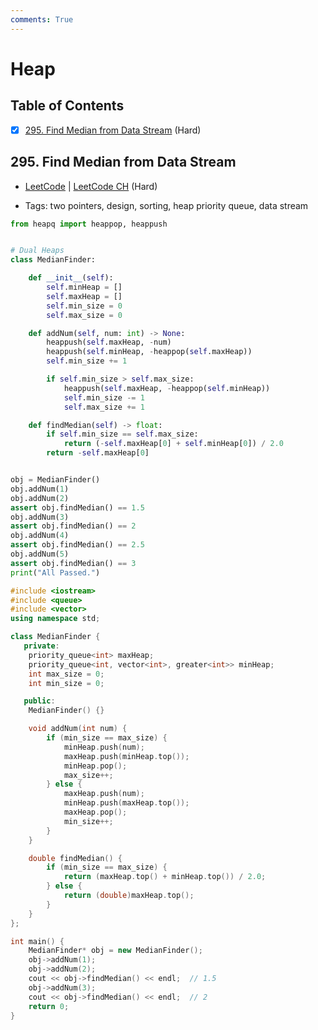 ```yaml
---
comments: True
---
```


# Heap

## Table of Contents

- [x] [295. Find Median from Data Stream](https://leetcode.cn/problems/find-median-from-data-stream/) (Hard)

## 295. Find Median from Data Stream

-   [LeetCode](https://leetcode.com/problems/find-median-from-data-stream/) | [LeetCode CH](https://leetcode.cn/problems/find-median-from-data-stream/) (Hard)

-   Tags: two pointers, design, sorting, heap priority queue, data stream

```python title="295. Find Median from Data Stream - Python Solution"
from heapq import heappop, heappush


# Dual Heaps
class MedianFinder:

    def __init__(self):
        self.minHeap = []
        self.maxHeap = []
        self.min_size = 0
        self.max_size = 0

    def addNum(self, num: int) -> None:
        heappush(self.maxHeap, -num)
        heappush(self.minHeap, -heappop(self.maxHeap))
        self.min_size += 1

        if self.min_size > self.max_size:
            heappush(self.maxHeap, -heappop(self.minHeap))
            self.min_size -= 1
            self.max_size += 1

    def findMedian(self) -> float:
        if self.min_size == self.max_size:
            return (-self.maxHeap[0] + self.minHeap[0]) / 2.0
        return -self.maxHeap[0]


obj = MedianFinder()
obj.addNum(1)
obj.addNum(2)
assert obj.findMedian() == 1.5
obj.addNum(3)
assert obj.findMedian() == 2
obj.addNum(4)
assert obj.findMedian() == 2.5
obj.addNum(5)
assert obj.findMedian() == 3
print("All Passed.")

```

```cpp title="295. Find Median from Data Stream - C++ Solution"
#include <iostream>
#include <queue>
#include <vector>
using namespace std;

class MedianFinder {
   private:
    priority_queue<int> maxHeap;
    priority_queue<int, vector<int>, greater<int>> minHeap;
    int max_size = 0;
    int min_size = 0;

   public:
    MedianFinder() {}

    void addNum(int num) {
        if (min_size == max_size) {
            minHeap.push(num);
            maxHeap.push(minHeap.top());
            minHeap.pop();
            max_size++;
        } else {
            maxHeap.push(num);
            minHeap.push(maxHeap.top());
            maxHeap.pop();
            min_size++;
        }
    }

    double findMedian() {
        if (min_size == max_size) {
            return (maxHeap.top() + minHeap.top()) / 2.0;
        } else {
            return (double)maxHeap.top();
        }
    }
};

int main() {
    MedianFinder* obj = new MedianFinder();
    obj->addNum(1);
    obj->addNum(2);
    cout << obj->findMedian() << endl;  // 1.5
    obj->addNum(3);
    cout << obj->findMedian() << endl;  // 2
    return 0;
}

```
